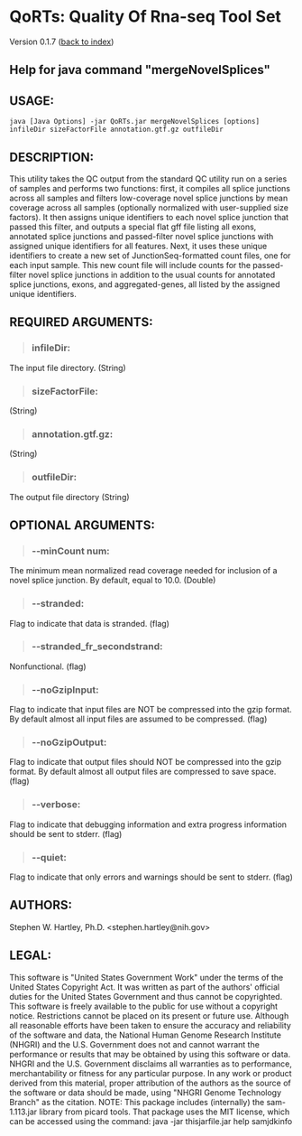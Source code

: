 # QoRTs: Quality Of Rna-seq Tool Set
Version 0.1.7 ([back to index](index.html))

## Help for java command "mergeNovelSplices"

## USAGE:

    java [Java Options] -jar QoRTs.jar mergeNovelSplices [options] infileDir sizeFactorFile annotation.gtf.gz outfileDir


## DESCRIPTION:

This utility takes the QC output from the standard QC utility run on a series of samples and performs two functions: first, it compiles all splice junctions across all samples and filters low\-coverage novel splice junctions by mean coverage across all samples \(optionally normalized with user\-supplied size factors\)\. It then assigns unique identifiers to each novel splice junction that passed this filter, and outputs a special flat gff file listing all exons, annotated splice junctions and passed\-filter novel splice junctions with assigned unique identifiers for all features\. Next, it uses these unique identifiers to create a new set of JunctionSeq\-formatted count files, one for each input sample\. This new count file will include counts for the passed\-filter novel splice junctions in addition to the usual counts for annotated splice junctions, exons, and aggregated\-genes, all listed by the assigned unique identifiers\.

## REQUIRED ARGUMENTS:
> ### infileDir:

The input file directory\. \(String\)


> ### sizeFactorFile:

 \(String\)


> ### annotation\.gtf\.gz:

 \(String\)


> ### outfileDir:

The output file directory \(String\)



## OPTIONAL ARGUMENTS:
> ### \-\-minCount num:

The minimum mean normalized read coverage needed for inclusion of a novel splice junction\. By default, equal to 10\.0\. \(Double\)

> ### \-\-stranded:

Flag to indicate that data is stranded\. \(flag\)

> ### \-\-stranded\_fr\_secondstrand:

Nonfunctional\. \(flag\)

> ### \-\-noGzipInput:

Flag to indicate that input files are NOT be compressed into the gzip format\. By default almost all input files are assumed to be compressed\. \(flag\)

> ### \-\-noGzipOutput:

Flag to indicate that output files should NOT be compressed into the gzip format\. By default almost all output files are compressed to save space\. \(flag\)

> ### \-\-verbose:

Flag to indicate that debugging information and extra progress information should be sent to stderr\. \(flag\)

> ### \-\-quiet:

Flag to indicate that only errors and warnings should be sent to stderr\. \(flag\)

## AUTHORS:

Stephen W\. Hartley, Ph\.D\. <stephen\.hartley@nih\.gov>

## LEGAL:

 This software is "United States Government Work" under the terms of the United States Copyright  Act\.  It was written as part of the authors' official duties for the United States Government and  thus cannot be copyrighted\.  This software is freely available to the public for use without a  copyright notice\.  Restrictions cannot be placed on its present or future use\.  Although all reasonable efforts have been taken to ensure the accuracy and reliability of the  software and data, the National Human Genome Research Institute \(NHGRI\) and the U\.S\. Government  does not and cannot warrant the performance or results that may be obtained by using this software  or data\.  NHGRI and the U\.S\. Government disclaims all warranties as to performance, merchantability  or fitness for any particular purpose\.  In any work or product derived from this material, proper attribution of the authors as the source  of the software or data should be made, using "NHGRI Genome Technology Branch" as the citation\.  NOTE: This package includes \(internally\) the sam\-1\.113\.jar library from picard tools\. That package uses the MIT license, which can be accessed using the command:  java \-jar thisjarfile\.jar help samjdkinfo

